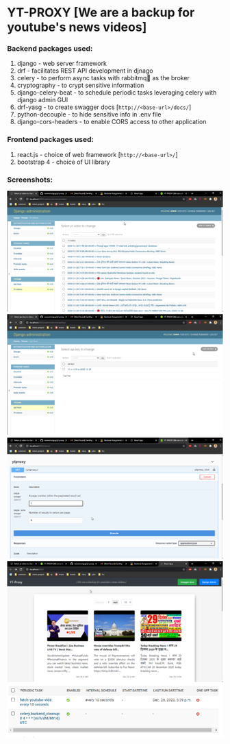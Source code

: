 # YT-PROXY [We are a backup for youtube's news videos]


### Backend packages used:

1. django - web server framework
1. drf - facilitates REST API development in djnago
1. celery - to perform async tasks with rabbitmq🐇 as the broker 
1. cryptography - to crypt sensitive information
1. django-celery-beat - to schedule periodic tasks leveraging celery with django admin GUI
1. drf-yasg - to create swagger docs [`http://<base-url>/docs/`]
1. python-decouple - to hide sensitive info in .env file
1. django-cors-headers - to enable CORS access to other application



### Frontend packages used:

1. react.js - choice of web framework [`http://<base-url>/`]
1. bootstrap 4 - choice of UI library


### Screenshots:

<img src='./snaps/fetchedvids.png'>
<img src='./snaps/apikeys.png'>
<img src='./snaps/swaggerdocs.png'>
<img src='./snaps/ui.png'>
<img src='./snaps/periodic.png'>